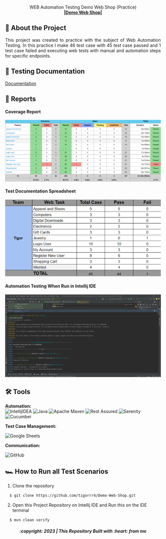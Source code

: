  <p align="center">
    WEB Automation Testing Demo Web Shop (Practice)
    <br />
       <a href="https://demowebshop.tricentis.com/"><strong>|Demo Web Shop|</strong></a>
 


## 📑 About the Project

<p align="justify">This project was created to practice with the subject of Web Automation Testing. In this practice I make 46 test case with 45 test case passed and 1 test case failed and executing web tests with manual and automation steps for specific endpoints.</p>



## 📓 Testing Documentation
[Documentation](https://drive.google.com/drive/folders/1A5CFqKP7XcobacXj5oeNVcU0BT6xMQcY?usp=sharing)

## 📝 Reports

#### Coverage Report
![report-web-cpverage](https://github.com/tigorrr4/Demo-Web-Shop/blob/master/Report/Summary%20WEB.png)

#### Test Documentation Spreadsheet
![report-web-spread](https://github.com/tigorrr4/Demo-Web-Shop/blob/master/Report/Screenshot%20(1148).png)

#### Automation Testing When Run in Intellij IDE
![report-web-runningtest](https://github.com/tigorrr4/Demo-Web-Shop/blob/master/Report/Run%20Intelij.png)



## 🛠 Tools

**Automation:**  
![IntellijIDEA](https://img.shields.io/badge/IntelliJIDEA-000000.svg?style=for-the-badge&logo=intellij-idea&logoColor=white)
![Java](https://img.shields.io/badge/java-%23ED8B00.svg?style=for-the-badge&logo=java&logoColor=white)
![Apache Maven](https://img.shields.io/badge/Apache%20Maven-C71A36?style=for-the-badge&logo=Apache%20Maven&logoColor=white)
![Rest Assured](https://img.shields.io/badge/-rest%20assured-000000?style=for-the-badge&logo=rest-assured&logoColor=black)
![Serenity](https://img.shields.io/badge/-serenity-16a67a?style=for-the-badge&logo=serenity&logoColor=black)
![Cucumber](https://img.shields.io/badge/-cucumber-4bc47b?style=for-the-badge&logo=cucumber&logoColor=black)

**Test Case Management:**  

![Google Sheets](https://img.shields.io/badge/-Google%20sheets-4bc47b?style=for-the-badge&logoColor=black)

**Communication:**  

![GitHub](https://img.shields.io/badge/github%20Project-%23121011.svg?style=for-the-badge&logo=github&logoColor=white)


## 🏎️ How to Run all Test Scenarios

1. Clone the repository
```bash
  $ git clone https://github.com/tigorrr4/Demo-Web-Shop.git
```
2. Open  this Project Repository on Intellij IDE and Run this on the IDE terminal

```bash
  $ mvn clean verify
```

<h5>
<p align="center">:copyright: 2023 | This Repository Built with :heart: from me</p>
</h5>
